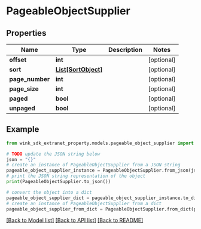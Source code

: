 # PageableObjectSupplier


## Properties

Name | Type | Description | Notes
------------ | ------------- | ------------- | -------------
**offset** | **int** |  | [optional] 
**sort** | [**List[SortObject]**](SortObject.md) |  | [optional] 
**page_number** | **int** |  | [optional] 
**page_size** | **int** |  | [optional] 
**paged** | **bool** |  | [optional] 
**unpaged** | **bool** |  | [optional] 

## Example

```python
from wink_sdk_extranet_property.models.pageable_object_supplier import PageableObjectSupplier

# TODO update the JSON string below
json = "{}"
# create an instance of PageableObjectSupplier from a JSON string
pageable_object_supplier_instance = PageableObjectSupplier.from_json(json)
# print the JSON string representation of the object
print(PageableObjectSupplier.to_json())

# convert the object into a dict
pageable_object_supplier_dict = pageable_object_supplier_instance.to_dict()
# create an instance of PageableObjectSupplier from a dict
pageable_object_supplier_from_dict = PageableObjectSupplier.from_dict(pageable_object_supplier_dict)
```
[[Back to Model list]](../README.md#documentation-for-models) [[Back to API list]](../README.md#documentation-for-api-endpoints) [[Back to README]](../README.md)


